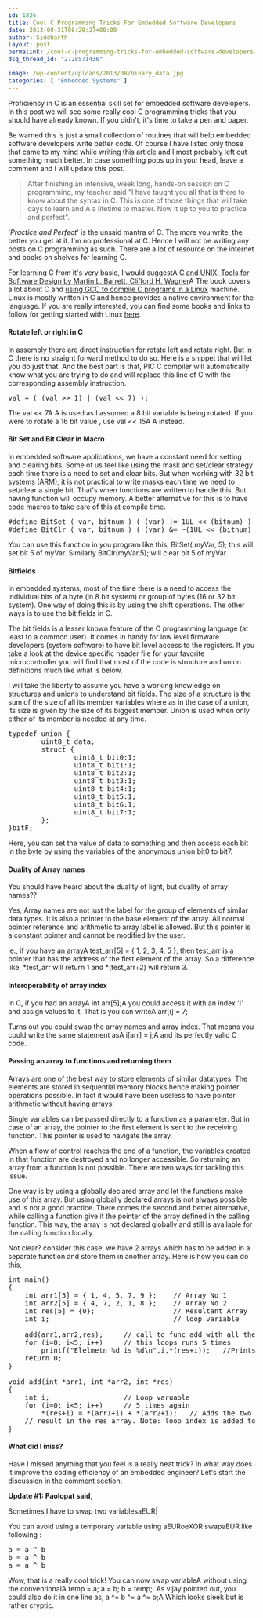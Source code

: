 ```yaml
---
id: 1826
title: Cool C Programming Tricks For Embedded Software Developers
date: 2013-08-31T08:29:27+00:00
author: Siddharth
layout: post
permalink: /cool-c-programming-tricks-for-embedded-software-developers/
dsq_thread_id: "2728571436"

image: /wp-content/uploads/2013/08/binary_data.jpg
categories: [ "Embedded Systems" ]
---
```


Proficiency in C is an essential skill set for embedded software developers. In this post we will see some really cool C programming tricks that you should have already known. If you didn't, it's time to take a pen and paper.

Be warned this is just a small collection of routines that will help embedded software developers write better code. Of course I have listed only those that came to my mind while writing this article and I most probably left out something much better. In case something pops up in your head, leave a comment and I will update this post.

> After finishing an intensive, week long, hands-on session on C programming, my teacher said "I have taught you all that is there to know about the syntax in C. This is one of those things that will take days to learn and A a lifetime to master. Now it up to you to practice and perfect".

'_Practice and Perfect_' is the unsaid mantra of C. The more you write, the better you get at it. I'm no professional at C. Hence I will not be writing any posts on C programming as such. There are a lot of resource on the internet and books on shelves for learning C.

For learning C from it's very basic, I would suggestA <a title="Amazon" href="http://www.amazon.com/C-UNIX-Tools-Software-Design/dp/0471309273" target="_blank">C and UNIX: Tools for Software Design by Martin L. Barrett, Clifford H. Wagner</a>A The book covers a lot about C and <a title="Compiling C Programs Using GCC" href="http://embedjournal.com/2013/06/compiling-c-programs-using-gcc/" target="_blank">using GCC to compile C programs in a Linux</a> machine. Linux is mostly written in C and hence provides a native environment for the language. If you are really interested, you can find some books and links to follow for getting started with Linux <a title="Getting Started with Linux" href="http://embedjournal.com/2013/07/getting-started-with-linux/" target="_blank">here</a>.

#### Rotate left or right in C

In assembly there are direct instruction for rotate left and rotate right. But in C there is no straight forward method to do so. Here is a snippet that will let you do just that. And the best part is that, PIC C compiler will automatically know what you are trying to do and will replace this line of C with the corresponding assembly instruction.

<pre class="lang:c decode:true">val = ( (val >> 1) | (val << 7) );</pre>

The <span class="lang:c decode:true  crayon-inline ">val << 7</span>A A is used as I assumed a 8 bit variable is being rotated. If you were to rotate a 16 bit value , use <span class="lang:c decode:true  crayon-inline ">val << 15</span>A A instead.

#### Bit Set and Bit Clear in Macro

In embedded software applications, we have a constant need for setting and clearing bits. Some of us feel like using the mask and set/clear strategy each time there is a need to set and clear bits. But when working with 32 bit systems (ARM), it is not practical to write masks each time we need to set/clear a single bit. That's when functions are written to handle this. But having function will occupy memory. A better alternative for this is to have code macros to take care of this at compile time.

<pre class="lang:c decode:true">#define BitSet ( var, bitnum ) ( (var) |= 1UL << (bitnum) )
#define BitClr ( var, bitnum ) ( (var) &= ~(1UL << (bitnum) ) )</pre>

You can use this function in you program like this, BitSet( myVar, 5); this will set bit 5 of myVar. Similarly BitClr(myVar,5); will clear bit 5 of myVar.

#### Bitfields

In embedded systems, most of the time there is a need to access the individual bits of a byte (in 8 bit system) or group of bytes (16 or 32 bit system). One way of doing this is by using the shift operations. The other ways is to use the bit fields in C.

The bit fields is a lesser known feature of the C programming language (at least to a common user). It comes in handy for low level firmware developers (system software) to have bit level access to the registers. If you take a look at the device specific header file for your favorite microcontroller you will find that most of the code is structure and union definitions much like what is below.

I will take the liberty to assume you have a working knowledge on structures and unions to understand bit fields. The size of a structure is the sum of the size of all its member variables where as in the case of a union, its size is given by the size of its biggest member. Union is used when only either of its member is needed at any time.

<pre class="lang:c decode:true">typedef union {
        uint8_t data;
        struct {
                uint8_t bit0:1;
                uint8_t bit1:1;
                uint8_t bit2:1;
                uint8_t bit3:1;
                uint8_t bit4:1;
                uint8_t bit5:1;
                uint8_t bit6:1;
                uint8_t bit7:1;
        };
}bitF;
</pre>

Here, you can set the value of data to something and then access each bit in the byte by using the variables of the anonymous union bit0 to bit7.

#### Duality of Array names

You should have heard about the duality of light, but duality of array names??

Yes, Array names are not just the label for the group of elements of similar data types. It is also a pointer to the base element of the array. All normal pointer reference and arithmetic to array label is allowed. But this pointer is a constant pointer and cannot be modified by the user.

ie., if you have an arrayA test\_arr[5] = { 1, 2, 3, 4, 5 }; then test\_arr is a pointer that has the address of the first element of the array. So a difference like, \*test\_arr will return 1 and \*(test\_arr+2) will return 3.

#### Interoperability of array index

In C, if you had an arrayA <span class="lang:c decode:true  crayon-inline ">int arr[5];</span>A you could access it with an index 'i' and assign values to it. That is you can writeA <span class="lang:c decode:true  crayon-inline">arr[i] = 7;</span>

Turns out you could swap the array names and array index. That means you could write the same statement asA <span class="lang:c decode:true  crayon-inline ">i[arr] = j;</span>A  and its perfectly valid C code.

#### Passing an array to functions and returning them

Arrays are one of the best way to store elements of similar datatypes. The elements are stored in sequential memory blocks hence making pointer operations possible. In fact it would have been useless to have pointer arithmetic without having arrays.

Single variables can be passed directly to a function as a parameter. But in case of an array, the pointer to the first element is sent to the receiving function. This pointer is used to navigate the array.

When a flow of control reaches the end of a function, the variables created in that function are destroyed and no longer accessible. So returning an array from a function is not possible. There are two ways for tackling this issue.

One way is by using a globally declared array and let the functions make use of this array. But using globally declared arrays is not always possible and is not a good practice. There comes the second and better alternative, while calling a function give it the pointer of the array defined in the calling function. This way, the array is not declared globally and still is available for the calling function locally.

Not clear? consider this case, we have 2 arrays which has to be added in a separate function and store them in another array. Here is how you can do this,

<pre lang="c">int main()
{
    int arr1[5] = { 1, 4, 5, 7, 9 };    // Array No 1
    int arr2[5] = { 4, 7, 2, 1, 8 };    // Array No 2
    int res[5] = {0};                   // Resultant Array
    int i;                              // loop variable

    add(arr1,arr2,res);     // call to func add with all there arrays
    for (i=0; i<5; i++)     // this loops runs 5 times
        printf("Elelmetn %d is %d\n",i,*(res+i));   //Prints the resultant array
    return 0; 
}

void add(int *arr1, int *arr2, int *res)
{
    int i;                  // Loop varuable 
    for (i=0; i<5; i++)     // 5 times again
        *(res+i) = *(arr1+i) + *(arr2+i);   // Adds the two arryas and sotes the 
    // result in the res array. Note: loop index is added to the pointer everytime
}</pre>

#### What did I miss?

Have I missed anything that you feel is a really neat trick? In what way does it improve the coding efficiency of an embedded engineer? Let's start the discussion in the comment section.

**Update #1: Paolopat said,**

Sometimes I have to swap two variablesaEUR|
  
You can avoid using a temporary variable using aEURoeXOR swapaEUR like following :

<pre lang="c" class="">a = a ^ b
b = a ^ b
a = a ^ b</pre>

Wow, that is a really cool trick! You can now swap variableA without using the conventionalA <span class="lang:c decode:true crayon-inline">temp = a; a = b; b = temp;</span>. As vijay pointed out, you could also do it in one line as, <span class="lang:c decode:true crayon-inline">a ^= b ^= a ^= b;</span>A Which looks sleek but is rather cryptic.